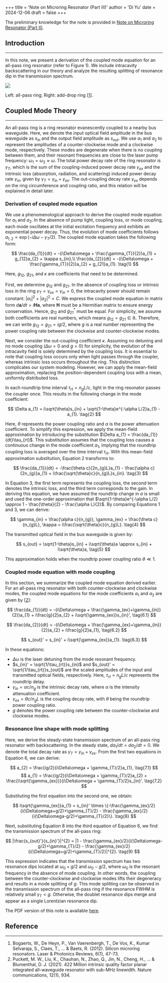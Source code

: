 +++
title = 'Note on Microring Resonator (Part III)'
author = 'Di Yu'
date = 2024-12-06
draft = false
+++

The preliminary knowledge for the note is provided in [Note on Microring Resonator (Part II)](https://nagato-d.github.io/notes_optoelectronics_basics/note-microring-resonator-ii/).

## Introduction

---

In this note, we present a derivation of the coupled mode equation for an all-pass ring resonator (refer to Figure 1). We include intracavity backscattering in our theory and analyze the resulting splitting of resonance dip in the transmission spectrum.

![](/posts/note-microring-resonator-III/fig1.png)

Left: all-pass ring; Right: add-drop ring [[1](#reference)].

## Coupled Mode Theory

---

An all-pass ring is a ring resonator evanescently coupled to a nearby bus waveguide. Here, we denote the input optical field amplitude in the bus waveguide as $s_{in}$ and the output field amplitude as $s_{out}$. We use $a_{1}$ and $a_{2}$ to represent the amplitudes of a counter-clockwise mode and a clockwise mode, respectively. These modes are degenerate when there is no coupling between them, and their resonant frequencies are close to the laser pump frequency: $\omega_{1} = \omega_{2} \approx \omega$. The total power decay rate of the ring resonator is $\gamma_{T}$, which is the sum of the coupling-induced power decay rate $\gamma_{ex}$ and the intrinsic loss (absorption, radiation, and scattering) induced power decay rate $\gamma_{in}$, given by $\gamma_{T} = \gamma_{in} + \gamma_{ex}$. The out-coupling decay rate $\gamma_{ex}$ depends on the ring circumference and coupling ratio, and this relation will be explained in detail later.

### Derivation of coupled mode equation

We use a phenomenological approach to derive the coupled mode equation for $a_{1}$ and $a_{2}$. In the absence of pump light, coupling loss, or mode coupling, each mode oscillates at the initial excitation frequency and exhibits an exponential power decay. Thus, the evolution of mode coefficients follows $a_{1,2} \propto \exp(-i\Delta\omega - \gamma_{T}/2)$. The coupled mode equation takes the following form:

$$
\frac{da_{1}}{dt} = -(i\Delta\omega + \frac{\gamma_{T}}{2})a_{1} + g_{12}a_{2} + \kappa s_{in},\\
\frac{da_{2}}{dt} = -(i\Delta\omega + \frac{\gamma_{T}}{2})a_{2} + g_{21}a_{1}.  \tag{1}
$$

Here, $g_{12}$, $g_{21}$, and $\kappa$ are coefficients that need to be determined.

First, we determine $g_{12}$ and $g_{21}$. In the absence of coupling loss or intrinsic loss in the ring $\gamma_{T} = \gamma_{ex} = \gamma_{in} = 0$, the intracavity power should remain constant: $|a_{1}|^{2} + |a_{2}|^{2} = C$. We express the coupled mode equation in matrix form $d\mathbf{a}/dt = i\mathbf{H}\mathbf{a}$, where $\mathbf{H}$ must be a Hermitian matrix to ensure energy conservation. Hence, $g_{12}$ and $g_{21}^{*}$ must be equal. For simplicity, we assume both coefficients are real numbers, which means $g_{12} = g_{21} \in \mathbb{R}$. Therefore, we can write $g_{12} = g_{21} = ig/2$, where $g$ is a real number representing the power coupling rate between the clockwise and counter-clockwise modes.

Next, we consider the out-coupling coefficient $\kappa$. Assuming no detuning and no mode coupling ($\Delta\omega = 0$ and $g = 0$) for simplicity, the evolution of the intracavity field is solely determined by the coupling loss. It is essential to note that coupling loss occurs only when light passes through the coupler, whereas intrinsic loss occurs throughout the ring. This distinction complicates our system modeling. However, we can apply the mean-field approximation, replacing the position-dependent coupling loss with a mean, uniformly distributed loss.

In each roundtrip time interval $\tau_{rt} = n_{g}L/c$, light in the ring resonator passes the coupler once. This results in the following change in the mode coefficient:

$$
\Delta a_{1} = i\sqrt{\theta}s_{in} + \sqrt{1-\theta}e^{-\alpha L/2}a_{1} - a_{1}.  \tag{2}
$$

Here, $\theta$ represents the power coupling ratio and $\alpha$ is the power attenuation coefficient. To simplify this expression, we apply the mean-field approximation by introducing the substitution $\Delta a_{1} = \frac{da_{1}}{dt}\tau_{rt}$. This substitution assumes that the coupling loss causes a continuous change in the mode coefficient $a_{1}$, implying that the roundtrip coupling loss is averaged over the time interval $\tau_{rt}$. With this mean-field approximation substitution, Equation 2 transforms to:

$$
\frac{da_{1}}{dt} = -\frac{\theta c}{2n_{g}L}a_{1} - \frac{\alpha c}{2n_{g}}a_{1} + i\frac{\sqrt{\theta}c}{n_{g}L}s_{in}.  \tag{3}
$$

In Equation 3, the first term represents the coupling loss, the second term denotes the intrinsic loss, and the third term corresponds to the gain. In deriving this equation, we have assumed the roundtrip change in $a$ is small and used the one-order approximation that $\sqrt{1-\theta}e^{-\alpha L/2} \approx 1 - \frac{\theta}{2} - \frac{\alpha L}{2}$. By comparing Equations 1 and 3, we can derive:

$$
\gamma_{in} = \frac{\alpha c}{n_{g}}, \gamma_{ex} = \frac{\theta c}{n_{g}L}, \kappa = i\frac{\sqrt{\theta}c}{n_{g}L}.  \tag{4}
$$

The transmitted optical field in the bus waveguide is given by:

$$
s_{out} = \sqrt{1-\theta}s_{in} + i\sqrt{\theta}a \approx s_{in} + i\sqrt{\theta}a,  \tag{5}
$$

This approximation holds when the roundtrip power coupling ratio $\theta \ll 1$.

### Coupled mode equation with mode coupling

In this section, we summarize the coupled mode equation derived earlier. For an all-pass ring resonator with both counter-clockwise and clockwise modes, the coupled mode equations for the mode coefficients $a_{1}$ and $a_{2}$ are given by [[2](#reference)]:

$$
\frac{da_{1}}{dt} = -(i\Delta\omega + \frac{\gamma_{ex}+\gamma_{in}}{2})a_{1} + i\frac{g}{2}a_{2} + i\sqrt{\gamma_{ex}}s_{in}',  \tag{6.1}
$$

$$
\frac{da_{2}}{dt} = -(i\Delta\omega + \frac{\gamma_{ex}+\gamma_{in}}{2})a_{2} + i\frac{g}{2}a_{1},  \tag{6.2}
$$

$$
s_{out}' = s_{in}' + i\sqrt{\gamma_{ex}}a_{1}.  \tag{6.3}
$$

In these equations:

- $\Delta\omega$ is the laser detuning from the mode resonant frequency.
- $s_{in}' = \sqrt{1/\tau_{rt}}s_{in}$ and $s_{out}' = \sqrt{1/\tau_{rt}}s_{out}$ are the scaled amplitudes of the input and transmitted optical fields, respectively. Here, $\tau_{rt} = n_{g}L/c$ represents the roundtrip delay.
- $\gamma_{in} = \alpha c/n_{g}$ is the intrinsic decay rate, where $\alpha$ is the intensity attenuation coefficient.
- $\gamma_{ex} = \theta c/n_{g}L$ is the coupling decay rate, with $\theta$ being the roundtrip power coupling ratio.
- $g$ denotes the power coupling rate between the counter-clockwise and clockwise modes.

### Resonance line shape with mode splitting

Here, we derive the steady-state transmission spectrum of an all-pass ring resonator with backscattering. In the steady state, $da_{1}/dt = da_{2}/dt = 0$. We denote the total decay rate as $\gamma_{T} = \gamma_{in}+\gamma_{ex}$. From the first two equations in Equation 6, we can derive:

$$
a_{2} = \frac{ig/2}{i\Delta\omega + \gamma_{T}/2}a_{1},  \tag{7.1}
$$
$$
a_{1} = \frac{ig/2}{i\Delta\omega + \gamma_{T}/2}a_{2} + \frac{i\sqrt{\gamma_{ex}}}{i\Delta\omega + \gamma_{T}/2}s_{in}'.  \tag{7.2}
$$

Substituting the first equation into the second one, we obtain:

$$
i\sqrt{\gamma_{ex}}a_{1} = s_{in}' \times \{-\frac{\gamma_{ex}/2}{i(\Delta\omega+g/2)+\gamma_{T}/2} - \frac{\gamma_{ex}/2}{i(\Delta\omega-g/2)+\gamma_{T}/2}\}.  \tag{8}
$$

Next, substituting Equation 8 into the third equation of Equation 6, we find the transmission spectrum of the all-pass ring:

$$
|\frac{s_{out}'}{s_{in}'}|^{2} = |1 - \frac{\gamma_{ex}/2}{i(\Delta\omega-g/2)+\gamma_{T}/2} - \frac{\gamma_{ex}/2}{i(\Delta\omega+g/2)+\gamma_{T}/2}|^{2}.  \tag{9}
$$

This expression indicates that the transmission spectrum has two resonance dips located at $\omega_{0} + g / 2$ and $\omega_{0} - g / 2$, where $\omega_{0}$ is the resonant frequency in the absence of mode coupling. In other words, the coupling between the counter-clockwise and clockwise modes lifts their degeneracy and results in a mode splitting of $g$. This mode splitting can be observed in the transmission spectrum of the all-pass ring if the resonance FWHM is relatively small $\gamma_{T} < g$. Otherwise, the doublet resonance dips merge and appear as a single Lorentzian resonance dip.

The PDF version of this note is available [here](/posts/note-microring-resonator-III/Note_ring_resonator_III.pdf).

## Reference

---

1. Bogaerts, W., De Heyn, P., Van Vaerenbergh, T., De Vos, K., Kumar Selvaraja, S., Claes, T., ... & Baets, R. (2012). Silicon microring resonators. Laser & Photonics Reviews, 6(1), 47-73.
2. Puckett, M. W., Liu, K., Chauhan, N., Zhao, Q., Jin, N., Cheng, H., ... & Blumenthal, D. J. (2021). 422 Million intrinsic quality factor planar integrated all-waveguide resonator with sub-MHz linewidth. Nature communications, 12(1), 934.